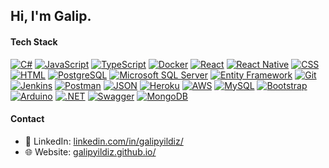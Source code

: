 ## Hi, I'm Galip.

#### Tech Stack

[![C#](https://img.shields.io/badge/C%23-239120?style=for-the-badge&logo=c-sharp&logoColor=white)](#)
[![JavaScript](https://img.shields.io/badge/JavaScript-F7DF1E?style=for-the-badge&logo=javascript&logoColor=black)](#)
[![TypeScript](https://img.shields.io/badge/TypeScript-3178C6?style=for-the-badge&logo=typescript&logoColor=white)](#)
[![Docker](https://img.shields.io/badge/Docker-2496ED?style=for-the-badge&logo=docker&logoColor=white)](#)
[![React](https://img.shields.io/badge/React-61DAFB?style=for-the-badge&logo=react&logoColor=black)](#)
[![React Native](https://img.shields.io/badge/React_Native-0088CC?style=for-the-badge&logo=react&logoColor=white)](#)
[![CSS](https://img.shields.io/badge/CSS-1572B6?style=for-the-badge&logo=css3&logoColor=white)](#)
[![HTML](https://img.shields.io/badge/HTML-E34F26?style=for-the-badge&logo=html5&logoColor=white)](#)
[![PostgreSQL](https://img.shields.io/badge/PostgreSQL-336791?style=for-the-badge&logo=postgresql&logoColor=white)](#)
[![Microsoft SQL Server](https://img.shields.io/badge/Microsoft_SQL_Server-CC2927?style=for-the-badge&logo=microsoft-sql-server&logoColor=white)](#)
[![Entity Framework](https://img.shields.io/badge/Entity_Framework-512BD4?style=for-the-badge&logo=.net&logoColor=white)](#)
[![Git](https://img.shields.io/badge/Git-F05032?style=for-the-badge&logo=git&logoColor=white)](#)
[![Jenkins](https://img.shields.io/badge/Jenkins-D24939?style=for-the-badge&logo=jenkins&logoColor=white)](#)
[![Postman](https://img.shields.io/badge/Postman-FF6C37?style=for-the-badge&logo=postman&logoColor=white)](#)
[![JSON](https://img.shields.io/badge/JSON-000000?style=for-the-badge&logo=json&logoColor=white)](#)
[![Heroku](https://img.shields.io/badge/Heroku-430098?style=for-the-badge&logo=heroku&logoColor=white)](#)
[![AWS](https://img.shields.io/badge/AWS-232F3E?style=for-the-badge&logo=amazon-aws&logoColor=white)](#)
[![MySQL](https://img.shields.io/badge/MySQL-4479A1?style=for-the-badge&logo=mysql&logoColor=white)](#)
[![Bootstrap](https://img.shields.io/badge/Bootstrap-563D7C?style=for-the-badge&logo=bootstrap&logoColor=white)](#)
[![Arduino](https://img.shields.io/badge/Arduino-00979D?style=for-the-badge&logo=arduino&logoColor=white)](#)
[![.NET](https://img.shields.io/badge/.NET-512BD4?style=for-the-badge&logo=.net&logoColor=white)](#)
[![Swagger](https://img.shields.io/badge/Swagger-85EA2D?style=for-the-badge&logo=swagger&logoColor=black)](#)
[![MongoDB](https://img.shields.io/badge/MongoDB-47A248?style=for-the-badge&logo=mongodb&logoColor=white)](#)

#### Contact

- 🔗 LinkedIn: [linkedin.com/in/galipyildiz/](https://www.linkedin.com/in/galipyildiz/)
- 🌐 Website: [galipyildiz.github.io/](https://galipyildiz.github.io/)

